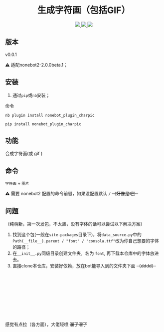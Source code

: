 <div align="center">

# 生成字符画（包括GIF）

</div>

<p align="center">
  
  <a href="https://github.com/RafuiiChan/nonebot_plugin_charpic/blob/main/LICENSE">
    <img src="https://img.shields.io/badge/license-MIT-informational">
  </a>
  
  <a href="https://github.com/nonebot/nonebot2">
    <img src="https://img.shields.io/badge/nonebot2-2.0.0beta.1-green">
  </a>
  
  <a href="">
    <img src="https://img.shields.io/badge/release-v0.0.1-orange">
  </a>
  
</p>
</p>

## 版本

v0.0.1

⚠ 适配nonebot2-2.0.0beta.1；

## 安装

1. 通过`pip`或`nb`安装；

命令

`nb plugin install nonebot_plugin_charpic`

`pip install nonebot_plugin_charpic`

## 功能

合成字符画(或 gif )

## 命令

`字符画` + `图片`

⚠ 需要 nonebot2 配置的命令前缀，如果没配置默认 `/`  ~~（好像是吧）~~

## 问题
（纯萌新，第一次发包，不太熟，没有字体的话可以尝试以下解决方案）
1. 找到这个包(一般在`site-packages`目录下)，将`data_source.py`中的`Path(__file__).parent / "font" / "consola.ttf"`改为你自己想要的字体的路径；
2. 在`__init__.py`同级目录创建文件夹，名为 `font`, 再下载本仓库中的字体放进去。
3. 直接clone本仓库，安装好依赖，放在bot能导入到的文件夹下面 ~~（dddd）~~



<br><br><br><br><br><br><br><br><br>
感觉有点拉（各方面），大佬轻喷 ~~溜了溜了~~
